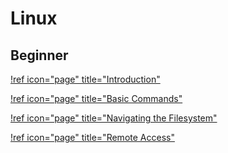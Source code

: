 # Linux

## Beginner

[!ref icon="page" title="Introduction"](/guides/linux/intro)

[!ref icon="page" title="Basic Commands"](/guides/linux)

[!ref icon="page" title="Navigating the Filesystem"](/guides/linux)

[!ref icon="page" title="Remote Access"](/guides/linux)
